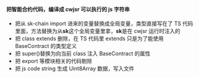 #### 把智能合约代码，编译成 cwjsr 可以执行的 js 字符串

- 把从 sk-chain import 进来的变量替换成全局变量，类型直接写在了 TS 代码里面，方法替换为从**sk**这个全局变量里拿，**sk**是在 cwjsr 运行时注入的
- 把 class extends 删除，在 TS 代码里 extends 只是为了能使用 BaseContract 的类型定义
- 把 super()替换为向当前 class 注入 BaseContract 的属性
- 把 export 等模块相关的代码剔除
- 把 js code string 生成 Uint8Array 数据，写入文件
